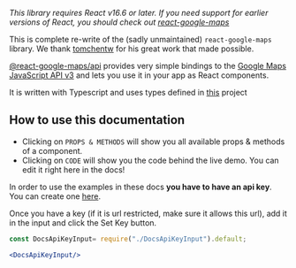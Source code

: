  *This library requires React v16.6 or later. If you need support for earlier versions of React, you should check out [react-google-maps](https://github.com/tomchentw/react-google-maps)*

This is complete re-write of the (sadly unmaintained) `react-google-maps` library. We thank [tomchentw](https://github.com/tomchentw/) for his great work that made possible.

[@react-google-maps/api][react-google-maps] provides very simple bindings to the [Google Maps JavaScript API v3][gmjsav3] and lets you use it in your app as React components.

It is written with Typescript and uses types defined in [this](https://www.npmjs.com/package/@types/googlemaps) project

## How to use this documentation

* Clicking on `PROPS & METHODS` will show you all available props & methods of a component.
* Clicking on `CODE` will show you the code behind the live demo. You can edit it right here in the docs!

In order to use the examples in these docs **you have to have an api key**. You can create one [here](https://console.cloud.google.com/apis/credentials/key).

Once you have a key (if it is url restricted, make sure it allows this url), add it in the input and click the Set Key button.

[react-google-maps]: https://github.com/JustFly1984/react-google-maps-api
[gmjsav3]: https://developers.google.com/maps/documentation/javascript/
[react-styleguidist]: https://react-styleguidist.js.org/

```jsx
const DocsApiKeyInput= require("./DocsApiKeyInput").default;

<DocsApiKeyInput/>
```

